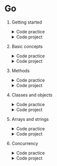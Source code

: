 # Go

1. Getting started
	<details>
		<summary>Code practice</summary>

	- [Fix the output](https://github.com/HenestrosaConH/sololearn/tree/main/courses/go/1-getting-started/code-practice/fix-the-output)	 
	- [Let's get started](https://github.com/HenestrosaConH/sololearn/tree/main/courses/go/1-getting-started/code-practice/lets-get-started)	
	- [To comment or not to comment](https://github.com/HenestrosaConH/sololearn/tree/main/courses/go/1-getting-started/code-practice/to-comment-or-not-to-comment)	
	</details>
	<details>
		<summary>Code project</summary>

	- [Debug and fix](https://github.com/HenestrosaConH/sololearn/tree/main/courses/go/1-getting-started/code-project)
	</details>
2. Basic concepts
	<details>
		<summary>Code practice</summary>

	- [All packed up](https://github.com/HenestrosaConH/sololearn/tree/main/courses/go/2-basic-concepts/code-practice/all-packed-up)	 
	- [Contact data](https://github.com/HenestrosaConH/sololearn/tree/main/courses/go/2-basic-concepts/code-practice/contact-data)	
	- [Feet to inches](https://github.com/HenestrosaConH/sololearn/tree/main/courses/go/2-basic-concepts/code-practice/feet-to-inches)	
	- [How many rabbits](https://github.com/HenestrosaConH/sololearn/tree/main/courses/go/2-basic-concepts/code-practice/how-many-rabbits)	
	- [Let's get loud](https://github.com/HenestrosaConH/sololearn/tree/main/courses/go/2-basic-concepts/code-practice/lets-get-loud)	
	- [Measure yourself](https://github.com/HenestrosaConH/sololearn/tree/main/courses/go/2-basic-concepts/code-practice/measure-yourself)	
	</details>
	<details>
		<summary>Code project</summary>

	- [Say the numbers](https://github.com/HenestrosaConH/sololearn/tree/main/courses/go/2-basic-concepts/code-project)
	</details>
3. Methods
	<details>
		<summary>Code practice</summary>

	- [On repeat](https://github.com/HenestrosaConH/sololearn/tree/main/courses/go/3-functions/code-practice/on-repeat)	 
	- [Text output](https://github.com/HenestrosaConH/sololearn/tree/main/courses/go/3-functions/code-practice/text-output)	
	- [The return of the square](https://github.com/HenestrosaConH/sololearn/tree/main/courses/go/3-functions/code-practice/the-return-of-the-square)	
	</details>
	<details>
		<summary>Code project</summary>

	- [Age on Mars](https://github.com/HenestrosaConH/sololearn/tree/main/courses/go/3-functionss/code-project)
	</details>
4. Classes and objects
	<details>
		<summary>Code practice</summary>

	- [Reset the timer](https://github.com/HenestrosaConH/sololearn/tree/main/courses/go/4-pointers-and-structs/code-practice/reset-the-timer)	 
	- [Scaling numbers](https://github.com/HenestrosaConH/sololearn/tree/main/courses/go/4-pointers-and-structs/code-practice/scaling-numbers)	
	- [Staff management](https://github.com/HenestrosaConH/sololearn/tree/main/courses/go/4-pointers-and-structs/code-practice/staff-management)	
	- [Withdrawing cash](https://github.com/HenestrosaConH/sololearn/tree/main/courses/go/4-pointers-and-structs/code-practice/withdrawing-cash)	
	</details>
	<details>
		<summary>Code project</summary>

	- [Ticking timer](https://github.com/HenestrosaConH/sololearn/tree/main/courses/go/4-pointers-and-structs/code-project)
	</details>
5. Arrays and strings
	<details>
		<summary>Code practice</summary>

	- [Add to cart](https://github.com/HenestrosaConH/sololearn/tree/main/courses/go/5-array-range-map/code-practice/add-to-cart)	 
	- [Continuous input](https://github.com/HenestrosaConH/sololearn/tree/main/courses/go/5-array-range-map/code-practice/continuous-input)	
	- [GPS](https://github.com/HenestrosaConH/sololearn/tree/main/courses/go/5-array-range-map/code-practice/gps)	
	- [How tall](https://github.com/HenestrosaConH/sololearn/tree/main/courses/go/5-array-range-map/code-practice/how-tall)	
	- [What's on the menu](https://github.com/HenestrosaConH/sololearn/tree/main/courses/go/5-array-range-map/code-practice/whats-on-the-menu)	
	</details>
	<details>
		<summary>Code project</summary>

	- [Match results](https://github.com/HenestrosaConH/sololearn/tree/main/courses/go/5-array-range-map/code-project)
	</details>
6. Concurrency
	<details>
		<summary>Code practice</summary>

	- [Concurrent counter](https://github.com/HenestrosaConH/sololearn/tree/main/courses/go/6-concurrency/code-practice/concurrent-counter)	 
	</details>
	<details>
		<summary>Code project</summary>

	- [Downloader](https://github.com/HenestrosaConH/sololearn/tree/main/courses/go/6-concurrency/code-project)
	</details>
